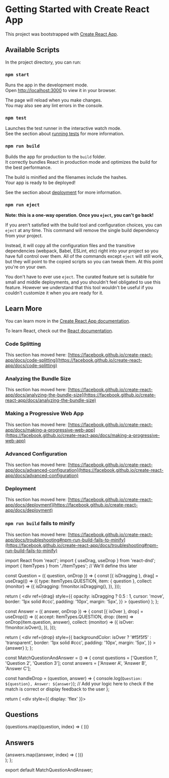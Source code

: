# Getting Started with Create React App

This project was bootstrapped with [Create React App](https://github.com/facebook/create-react-app).

## Available Scripts

In the project directory, you can run:

### `npm start`

Runs the app in the development mode.\
Open [http://localhost:3000](http://localhost:3000) to view it in your browser.

The page will reload when you make changes.\
You may also see any lint errors in the console.

### `npm test`

Launches the test runner in the interactive watch mode.\
See the section about [running tests](https://facebook.github.io/create-react-app/docs/running-tests) for more information.

### `npm run build`

Builds the app for production to the `build` folder.\
It correctly bundles React in production mode and optimizes the build for the best performance.

The build is minified and the filenames include the hashes.\
Your app is ready to be deployed!

See the section about [deployment](https://facebook.github.io/create-react-app/docs/deployment) for more information.

### `npm run eject`

**Note: this is a one-way operation. Once you `eject`, you can't go back!**

If you aren't satisfied with the build tool and configuration choices, you can `eject` at any time. This command will remove the single build dependency from your project.

Instead, it will copy all the configuration files and the transitive dependencies (webpack, Babel, ESLint, etc) right into your project so you have full control over them. All of the commands except `eject` will still work, but they will point to the copied scripts so you can tweak them. At this point you're on your own.

You don't have to ever use `eject`. The curated feature set is suitable for small and middle deployments, and you shouldn't feel obligated to use this feature. However we understand that this tool wouldn't be useful if you couldn't customize it when you are ready for it.

## Learn More

You can learn more in the [Create React App documentation](https://facebook.github.io/create-react-app/docs/getting-started).

To learn React, check out the [React documentation](https://reactjs.org/).

### Code Splitting

This section has moved here: [https://facebook.github.io/create-react-app/docs/code-splitting](https://facebook.github.io/create-react-app/docs/code-splitting)

### Analyzing the Bundle Size

This section has moved here: [https://facebook.github.io/create-react-app/docs/analyzing-the-bundle-size](https://facebook.github.io/create-react-app/docs/analyzing-the-bundle-size)

### Making a Progressive Web App

This section has moved here: [https://facebook.github.io/create-react-app/docs/making-a-progressive-web-app](https://facebook.github.io/create-react-app/docs/making-a-progressive-web-app)

### Advanced Configuration

This section has moved here: [https://facebook.github.io/create-react-app/docs/advanced-configuration](https://facebook.github.io/create-react-app/docs/advanced-configuration)

### Deployment

This section has moved here: [https://facebook.github.io/create-react-app/docs/deployment](https://facebook.github.io/create-react-app/docs/deployment)

### `npm run build` fails to minify

This section has moved here: [https://facebook.github.io/create-react-app/docs/troubleshooting#npm-run-build-fails-to-minify](https://facebook.github.io/create-react-app/docs/troubleshooting#npm-run-build-fails-to-minify)





import React from 'react';
import { useDrag, useDrop } from 'react-dnd';
import { ItemTypes } from './ItemTypes'; // We'll define this later

const Question = ({ question, onDrop }) => {
  const [{ isDragging }, drag] = useDrag(() => ({
    type: ItemTypes.QUESTION,
    item: { question },
    collect: (monitor) => ({
      isDragging: !!monitor.isDragging(),
    }),
  }));

  return (
    <div
      ref={drag}
      style={{
        opacity: isDragging ? 0.5 : 1,
        cursor: 'move',
        border: '1px solid #ccc',
        padding: '10px',
        margin: '5px',
      }}
    >
      {question}
    </div>
  );
};

const Answer = ({ answer, onDrop }) => {
  const [{ isOver }, drop] = useDrop(() => ({
    accept: ItemTypes.QUESTION,
    drop: (item) => onDrop(item.question, answer),
    collect: (monitor) => ({
      isOver: !!monitor.isOver(),
    }),
  }));

  return (
    <div
      ref={drop}
      style={{
        backgroundColor: isOver ? '#f5f5f5' : 'transparent',
        border: '1px solid #ccc',
        padding: '10px',
        margin: '5px',
      }}
    >
      {answer}
    </div>
  );
};

const MatchQuestionAndAnswer = () => {
  const questions = ['Question 1', 'Question 2', 'Question 3'];
  const answers = ['Answer A', 'Answer B', 'Answer C'];

  const handleDrop = (question, answer) => {
    console.log(`Question: ${question}, Answer: ${answer}`);
    // Add your logic here to check if the match is correct or display feedback to the user
  };

  return (
    <div style={{ display: 'flex' }}>
      <div>
        <h2>Questions</h2>
        {questions.map((question, index) => (
          <Question key={index} question={question} onDrop={handleDrop} />
        ))}
      </div>
      <div>
        <h2>Answers</h2>
        {answers.map((answer, index) => (
          <Answer key={index} answer={answer} onDrop={handleDrop} />
        ))}
      </div>
    </div>
  );
};

export default MatchQuestionAndAnswer;

